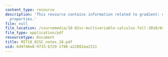 ```yaml
---
content_type: resource
description: 'This resource contains information related to gradient: definition and
  properties.'
file: null
file_location: /coursemedia/18-02sc-multivariable-calculus-fall-2010/6d4f46e89733b7291f86a22882aa2311_MIT18_02SC_notes_18.pdf
file_type: application/pdf
resourcetype: Document
title: MIT18_02SC_notes_18.pdf
uid: 6d4f46e8-9733-b729-1f86-a22882aa2311
---
```

